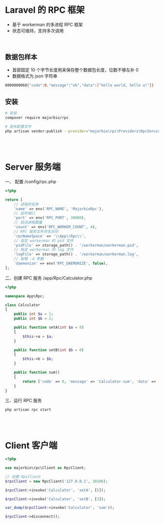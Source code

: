 # Laravel 的 RPC 框架
- 基于 workerman 的多进程 RPC 框架
- 状态可维持，支持多次调用

<br>

## 数据包样本
- 首部固定 10 个字节长度用来保存整个数据包长度，位数不够左补 0
- 数据格式为 json 字符串
```bash
0000000068{"code":0,"message":"ok","data":["hello world, hello u!"]}
```

## 安装
```bash
# 安装
composer require majorbio/rpc

# 发布配置文件
php artisan vendor:publish --provider="majorbio\rpc\Providers\RpcServiceProvider"
```

<br>
<br>

# Server 服务端
一、 配置 /config/rpc.php
```php
<?php

return [
    // 进程的名称
    'name' => env('RPC_NAME', 'MajorbioRpc'),
    // 监听端口
    'port' => env('RPC_PORT', 39000),
    // 启动进程数量
    'count' => env('RPC_WORKER_COUNT', 4),
    // RPC 服务文件命名空间
    'rpcNameSpace' => '\\App\\Rpc\\',
    // 指定 workerman 的 pid 文件
    'pidFile' => storage_path() . '/workerman/workerman.pid',
    // 指定 workerman 的 log 文件
    'logFile' => storage_path() . '/workerman/workerman.log',
    // 省略 -d 参数
    'daemonize' => env('RPC_DAEMONIZE', false),
];
```

二、创建 RPC 服务 /app/Rpc/Calculator.php
```php
<?php

namespace App\Rpc;

class Calculator
{
    public int $a = 1;
    public int $b = 2;

    public function setA(int $a = 0)
    {
        $this->a = $a;
    }

    public function setB(int $b = 0)
    {
        $this->b = $b;
    }

    public function sum()
    {
        return ['code' => 0, 'message' => 'Calculator-sum', 'data' => [$this->a + $this->b]];
    }
}

```

三、运行 RPC 服务
```bash
php artisan rpc start
```

<br>
<br>

# Client 客户端
```php
<?php

use majorbio\rpc\Client as RpcClient;

// 创建 RpcClient
$rpcClient = new RpcClient('127.0.0.1', 30106);

$rpcClient->invoke('Calculator', 'setA', [5]);

$rpcClient->invoke('Calculator', 'setB', [3]);

var_dump($rpcClient->invoke('Calculator', 'sum'));

$rpcClient->disconnect();
```
